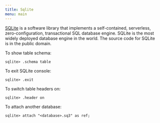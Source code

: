 ```yaml
---
title: Sqlite
menu: main
---
```


[SQLite](https://www.sqlite.org) is a software library that implements a self-contained, serverless, zero-configuration, transactional SQL database engine.
SQLite is the most widely deployed database engine in the world. The source code for SQLite is in the public domain.

To show table schema:
```
sqlite> .schema table
```

To exit SQLite console:
```
sqlite> .exit
```

To switch table headers on:
```
sqlite> .header on
```

To attach another database:
```
sqlite> attach "<database>.sq3" as ref;
```
